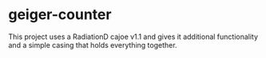 # geiger-counter
This project uses a RadiationD cajoe v1.1 and gives it additional functionality and a simple casing that holds everything together.
